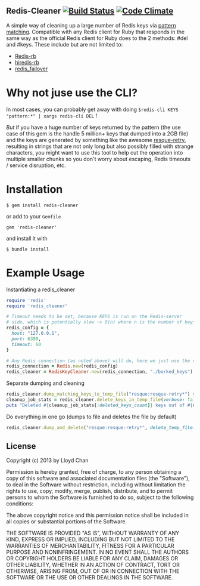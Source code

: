 Redis-Cleaner [![Build Status](https://travis-ci.org/lloydmeta/redis-cleaner.png?branch=master)](https://travis-ci.org/lloydmeta/redis-cleaner) [![Code Climate](https://codeclimate.com/github/lloydmeta/redis-cleaner.png)](https://codeclimate.com/github/lloydmeta/redis-cleaner)
-------------

A simple way of cleaning up a large number of Redis keys via [pattern matching](http://redis.io/commands/keys). Compatible with any Redis client for Ruby that responds in the same way as the official Redis client for Ruby does to the 2 methods: #del and #keys. These include but are not limited to:

  - [Redis-rb](https://github.com/redis/redis-rb)
  - [hiredis-rb](https://github.com/pietern/hiredis-rb)
  - [redis_failover](https://github.com/ryanlecompte/redis_failover)

Why not juse use the CLI?
================

In most cases, you can probably get away with doing `$redis-cli KEYS "pattern:*" | xargs redis-cli DEL` !

_But_ if you have a huge number of keys returned by the pattern (the use case of this gem is the handle 5 million+ keys that dumped into a 2GB file) and the keys are generated by something like the awesome [resque-retry](https://github.com/lantins/resque-retry), resulting in strings that are not only long but also possibly filled with strange characters, you might want to use this tool to help cut the operation into multiple smaller chunks so you don't worry about escaping, Redis timeouts / service disruption, etc.

Installation
=======
    $ gem install redis-cleaner

or add to your ``Gemfile``

    gem 'redis-cleaner'

and install it with

    $ bundle install

Example Usage
=========

Instantiating a redis_cleaner

```ruby
require 'redis'
require 'redis_cleaner'

# Timeout needs to be set, because KEYS is run on the Redis-server
# side, which is potentially slow -> O(n) where n is the number of keys
redis_config = {
  host: "127.0.0.1",
  port: 6390,
  timeout: 60
}

# Any Redis connection (as noted above) will do, here we just use the normal Redis RB client
redis_connection = Redis.new(redis_config)
redis_cleaner = RedisKeyCleaner.new(redis_connection, "./borked_keys")
```

Separate dumping and cleaning

```ruby
redis_cleaner.dump_matching_keys_to_temp_file("resque:resque-retry*") #<-- can be skipped if you already have a file to read from
cleanup_job_stats = redis_cleaner.delete_keys_in_temp_file(verbose: false)
puts "Deleted #{cleanup_job_stats[:deleted_keys_count]} keys out of #{cleanup_job_stats[:total_keys_count]}"
```

Do everything in one go (dumps to file and deletes the file by default)

```ruby
redis_cleaner.dump_and_delete("resque:resque-retry*", delete_temp_file: false, verbose: false, batch_size: 200)
```

## License

Copyright (c) 2013 by Lloyd Chan

Permission is hereby granted, free of charge, to any person obtaining a
copy of this software and associated documentation files (the
"Software"), to deal in the Software without restriction, including
without limitation the rights to use, copy, modify, merge, publish,
distribute, and to permit persons to whom the Software is furnished to do so, subject to
the following conditions:

The above copyright notice and this permission notice shall be included
in all copies or substantial portions of the Software.

THE SOFTWARE IS PROVIDED "AS IS", WITHOUT WARRANTY OF ANY KIND, EXPRESS
OR IMPLIED, INCLUDING BUT NOT LIMITED TO THE WARRANTIES OF
MERCHANTABILITY, FITNESS FOR A PARTICULAR PURPOSE AND NONINFRINGEMENT.
IN NO EVENT SHALL THE AUTHORS OR COPYRIGHT HOLDERS BE LIABLE FOR ANY
CLAIM, DAMAGES OR OTHER LIABILITY, WHETHER IN AN ACTION OF CONTRACT,
TORT OR OTHERWISE, ARISING FROM, OUT OF OR IN CONNECTION WITH THE
SOFTWARE OR THE USE OR OTHER DEALINGS IN THE SOFTWARE.